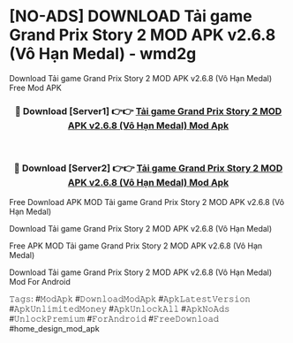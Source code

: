 # [NO-ADS] DOWNLOAD Tải game Grand Prix Story 2 MOD APK v2.6.8 (Vô Hạn Medal) - wmd2g
Download Tải game Grand Prix Story 2 MOD APK v2.6.8 (Vô Hạn Medal) Free Mod APK

<div align="center">
<h3>🔴 Download [Server1] 👉👉 <a href="https://apk-comot.site?title=Tải_game_Grand_Prix_Story_2_MOD_APK_v2.6.8_(Vô_Hạn_Medal)">Tải game Grand Prix Story 2 MOD APK v2.6.8 (Vô Hạn Medal) Mod Apk</a></h3><br>

<h3>🔴 Download [Server2] 👉👉 <a href="https://apk-comot.site?title=Tải_game_Grand_Prix_Story_2_MOD_APK_v2.6.8_(Vô_Hạn_Medal)">Tải game Grand Prix Story 2 MOD APK v2.6.8 (Vô Hạn Medal) Mod Apk</a></h3>
</div>


Free Download APK MOD Tải game Grand Prix Story 2 MOD APK v2.6.8 (Vô Hạn Medal)

Download Tải game Grand Prix Story 2 MOD APK v2.6.8 (Vô Hạn Medal) 

Free APK MOD Tải game Grand Prix Story 2 MOD APK v2.6.8 (Vô Hạn Medal) 

Download Tải game Grand Prix Story 2 MOD APK v2.6.8 (Vô Hạn Medal) Mod For Android

𝚃𝚊𝚐𝚜: #𝙼𝚘𝚍𝙰𝚙𝚔 #𝙳𝚘𝚠𝚗𝚕𝚘𝚊𝚍𝙼𝚘𝚍𝙰𝚙𝚔 #𝙰𝚙𝚔𝙻𝚊𝚝𝚎𝚜𝚝𝚅𝚎𝚛𝚜𝚒𝚘𝚗 #𝙰𝚙𝚔𝚄𝚗𝚕𝚒𝚖𝚒𝚝𝚎𝚍𝙼𝚘𝚗𝚎𝚢 #𝙰𝚙𝚔𝚄𝚗𝚕𝚘𝚌𝚔𝙰𝚕𝚕 #𝙰𝚙𝚔𝙽𝚘𝙰𝚍𝚜 #𝚄𝚗𝚕𝚘𝚌𝚔𝙿𝚛𝚎𝚖𝚒𝚞𝚖 #𝙵𝚘𝚛𝙰𝚗𝚍𝚛𝚘𝚒𝚍 #𝙵𝚛𝚎𝚎𝙳𝚘𝚠𝚗𝚕𝚘𝚊𝚍 #home_design_mod_apk